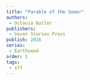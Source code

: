 ```yaml
---
title: "Parable of the Sower"
authors: 
 - Octavia Butler
publishers:
 - Seven Stories Press
publish: 2016
series:
 - Earthseed
order: 1
tags: 
 - sff
---
```

